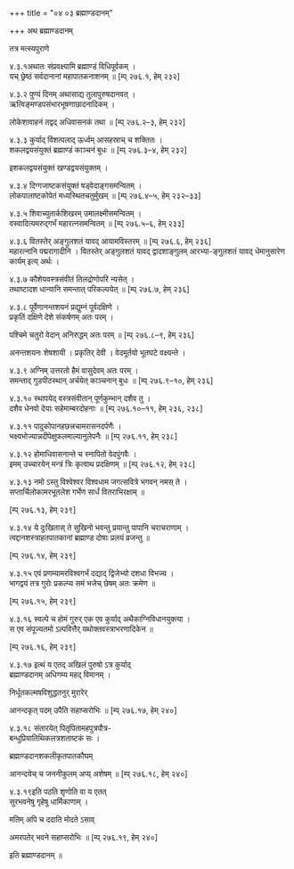 +++
title = "०४ ०३ ब्रह्माण्डदानम्"

+++
अथ ब्रह्माण्डदानम् 

तत्र मत्स्यपुराणे

४.३.१अथातः संप्रवक्ष्यामि ब्रह्माण्डं विधिपूर्वकम् ।  
यच् छ्रेष्ठं सर्वदानानां महापातकनाशनम् ॥ [म्प् २७६.१, हेम् २३२]

४.३.२ पुण्यं दिनम् अथासाद्य तुलापुरुषदानवत् ।  
ऋत्विङ्मण्डपसंभारभूषणाछादनादिकम् ।

लोकेशावाहनं तद्वद् अधिवासनकं तथा ॥ [म्प् २७६.२–३, हेम् २३२]

४.३.३ कुर्याद् विंशत्पलाद् ऊर्ध्वम् आसहस्राच् च शक्तितः ।  
शकलद्वयसंयुक्तं ब्रह्माण्डं काञ्चनं बुधः ॥ [म्प् २७६.३–४, हेम् २३२]

इशकलद्वयसंयुक्तं खण्डद्वयसंयुक्तम् ।

४.३.४ दिग्गजाष्टकसंयुक्तं षड्वेदाङ्गसमन्वितम् ।  
लोकपालाष्टकोपेतं मध्यस्थितचतुर्मुखम् ॥ [म्प् २७६.४–५, हेम् २३२–३३]

४.३.५ शिवाच्युतार्कशिखरम् उमालक्ष्मीसमन्वितम् ।  
वस्वादित्यमरुद्गर्भं महारत्नसमन्वितम् ॥ [म्प् २७६.५–६, हेम् २३३]

४.३.६ वितस्तेर् अङ्गुलशतं यावद् आयामविस्तरम् ॥ [म्प् २७६.६, हेम् २३६]  
महारत्नानि पद्मरागादीनि । वितस्तेर् अङ्गुलशतं यावद् द्वादशाङ्गुलम् आरभ्या-ङ्गुलशतं यावद् धेमानुसारेण कार्यम् इत्य् अर्थः ।

४.३.७ कौशेयवस्त्रसंवीतं तिलद्रोणोपरि न्यसेत् ।  
तथाष्टादश धान्यानि समन्तात् परिकल्पयेत् ॥ [म्प् २७६.७, हेम् २३६]

४.३.८ पूर्वेणानन्तशयनं प्रद्युम्नं पूर्वदक्षिणे ।  
प्रकृतिं दक्षिणे देशे संकर्षणम् अतः परम् ।

पश्चिमे चतुरो वेदान् अनिरुद्धम् अतः परम् ॥ [म्प् २७६.८–९, हेम् २३६]

अनन्तशयनः शेषशायी । प्रकृतिर् देवी । वेदमूर्तयो भूतघटे वक्ष्यन्ते ।

४.३.९ अग्निम् उत्तरतो हैमं वासुदेवम् अतः परम् ।  
समन्ताद् गुडपीठस्थान् अर्चयेत् काञ्चनान् बुधः ॥ [म्प् २७६.९–१०, हेम् २३६]

४.३.१० स्थापयेद् वस्त्रसंवीतान् पूर्णकुम्भान् दशैव तु ।  
दशैव धेनवो देयाः सहेमाम्बरदोहनाः ॥ [म्प् २७६.१०–११, हेम् २३६, २३८]

४.३.११ पादुकोपानहछत्त्रचामरासनदर्पणैः ।  
भक्ष्यभोज्यान्नदीपेक्षुफलमाल्यानुलेपनैः ॥ [म्प् २७६.११, हेम् २३८]

४.३.१२ होमाधिवासनान्ते च स्नापितो वेदपुंगवैः ।  
इमम् उच्चारयेन् मन्त्रं त्रिः कृत्वाथ प्रदक्षिणम् ॥ [म्प् २७६.१२, हेम् २३८]

४.३.१३ नमो ऽस्तु विश्वेश्वर विश्वधाम जगत्सवित्रे भगवन् नमस् ते ।  
सप्तार्चिलोकामरभूतलेश गर्भेण सार्धं वितराभिरक्षाम् ॥

[म्प् २७६.१३, हेम् २३९]

४.३.१४ ये दुःखितास् ते सुखिनो भवन्तु प्रयान्तु पापानि चराचराणाम् ।  
त्वद्दानशस्त्राहतपातकानां ब्रह्माण्ड दोषाः प्रलयं व्रजन्तु ॥

[म्प् २७६.१४, हेम् २३९]

४.३.१५ एवं प्रणम्यामरविश्वगर्भं दद्याद् द्विजेभ्यो दशधा विभज्य ।  
भागद्वयं तत्र गुरोः प्रकल्प्य समं भजेच् छेषम् अतः क्रमेण ॥

[म्प् २७६.१५, हेम् २३९]

४.३.१६ स्वल्पे च होमं गुरुर् एक एव कुर्याद् अथैकाग्निविधानयुक्त्या ।  
स एव संपूज्यतमो ऽल्पवित्तैर् यथोक्तवस्त्राभरणादिकेन ॥

[म्प् २७६.१६, हेम् २३९]

४.३.१७ इत्थं य एतद् अखिलं पुरुषो ऽत्र कुर्याद्  
ब्रह्माण्डदानम् अधिगम्य महद् विमानम् ।

निर्धूतकल्मषविशुद्धतनुर् मुरारेर्

आनन्दकृत् पदम् उपैति सहाप्सरोभिः ॥ [म्प् २७६.१७, हेम् २४०]

४.३.१८ संतारयेत् पितृपितामहपुत्रपौत्र-  
बन्धुप्रियातिथिकलत्रशताष्टकं सः ।

ब्रह्माण्डदानशकलीकृतपातकौघम्

आनन्दयेच् च जननीकुलम् अप्य् अशेषम् ॥ [म्प् २७६.१८, हेम् २४०]

४.३.१९इति पठति शृणोति वा य एतत्  
सुरभवनेषु गृहेषु धार्मिकाणाम् ।

मतिम् अपि च ददाति मोदते ऽसाव्

अमरपतेर् भवने सहाप्सरोभिः ॥ [म्प् २७६.१९, हेम् २४०]

इति ब्रह्माण्डदानम् ॥
